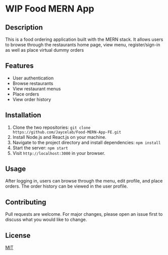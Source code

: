 # WIP Food MERN App

## Description

This is a food ordering application built with the MERN stack. It allows users to browse through the restaurants home page, view menu, register/sign-in as well as place virtual dummy orders

## Features

- User authentication
- Browse restaurants
- View restaurant menus
- Place orders
- View order history

## Installation

1. Clone the two repositories:
   `git clone https://github.com/Jaycelab/Food-MERN-App-FE.git`
2. Install Node.js and React.js on your machine.
3. Navigate to the project directory and install dependencies: `npm install`
4. Start the server: `npm start`
5. Visit `http://localhost:3000` in your browser.

## Usage

After logging in, users can browse through the menu, edit profile, and place orders. The order history can be viewed in the user profile.

## Contributing

Pull requests are welcome. For major changes, please open an issue first to discuss what you would like to change.

## License

[MIT](https://choosealicense.com/licenses/mit/)
